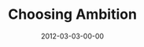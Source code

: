 ---
layout: message
category: message
series: "A Place at the Table"
title: "Choosing Ambition"
date: 2012-03-03-00-00
message_id: 716
sc-permalink-url: "http://soundcloud.com/crdschurch/choosing-ambition"
audio: "http://s3.amazonaws.com/crossroads-media/messages/audio/placeatthetable_04.mp3"
audio-duration: "44:18"
program: "http://s3.amazonaws.com/crossroads-media/documents/03_03-04_12Program.pdf"
description: "Brian Tome talks about ambition."
video: "http://s3.amazonaws.com/crossroads-media/messages/video/placeatthetable_04.mp4"
video-duration: "44:24"
yt-video-id: "As-S-JxGNmM"
video-image: "http://s3.amazonaws.com/crossroads-media/images/placeatthetable_04_still.jpg"
tag: 
 - tome
 - ambition
 - justin-wolfenberg
 - orphan
 - foster-care
 - adoption
 - program
explicit: false
---